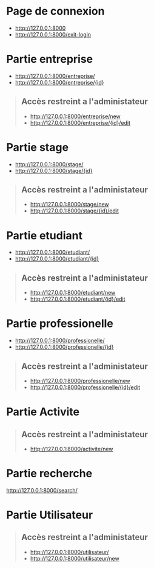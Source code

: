 # Page de connexion
- http://127.0.0.1:8000
- http://127.0.0.1:8000/exit-login

# Partie entreprise
- http://127.0.0.1:8000/entreprise/
- http://127.0.0.1:8000/entreprise/{id}

> ## Accès restreint a l'administateur
> - http://127.0.0.1:8000/entreprise/new
> - http://127.0.0.1:8000/entreprise/{id}/edit

# Partie stage
- http://127.0.0.1:8000/stage/
- http://127.0.0.1:8000/stage/{id}

> ## Accès restreint a l'administateur
> - http://127.0.0.1:8000/stage/new
> - http://127.0.0.1:8000/stage/{id}/edit

# Partie etudiant
- http://127.0.0.1:8000/etudiant/
- http://127.0.0.1:8000/etudiant/{id}

> ## Accès restreint a l'administateur
> - http://127.0.0.1:8000/etudiant/new
> - http://127.0.0.1:8000/etudiant/{id}/edit

# Partie professionelle
- http://127.0.0.1:8000/professionelle/
- http://127.0.0.1:8000/professionelle/{id}

> ## Accès restreint a l'administateur
> - http://127.0.0.1:8000/professionelle/new
> - http://127.0.0.1:8000/professionelle/{id}/edit

# Partie Activite
> ## Accès restreint a l'administateur
> - http://127.0.0.1:8000/activite/new

# Partie recherche
http://127.0.0.1:8000/search/

# Partie Utilisateur
> ## Accès restreint a l'administateur
> - http://127.0.0.1:8000/utilisateur/
> - http://127.0.0.1:8000/utilisateur/new
